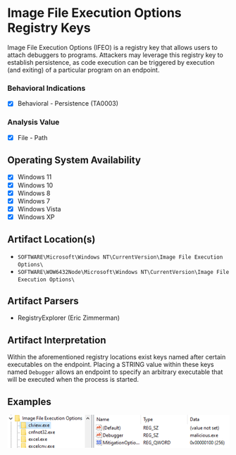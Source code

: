 # Image File Execution Options Registry Keys
Image File Execution Options (IFEO) is a registry key that allows users to attach debuggers to programs. Attackers may leverage this registry key to establish persistence, as code execution can be triggered by execution (and exiting) of a particular program on an endpoint. 

### Behavioral Indications
 - [x] Behavioral - Persistence (TA0003)

### Analysis Value
 - [x] File - Path

## Operating System Availability
 - [x] Windows 11
 - [x] Windows 10
 - [x] Windows 8
 - [x] Windows 7
 - [x] Windows Vista
 - [x] Windows XP

## Artifact Location(s)
- `SOFTWARE\Microsoft\Windows NT\CurrentVersion\Image File Execution Options\`
- `SOFTWARE\WOW6432Node\Microsoft\Windows NT\CurrentVersion\Image File Execution Options\`

## Artifact Parsers
 - RegistryExplorer (Eric Zimmerman)

## Artifact Interpretation
Within the aforementioned registry locations exist keys named after certain executables on the endpoint. Placing a STRING value within these keys named `Debugger` allows an endpoint to specify an arbitrary executable that will be executed when the process is started.

## Examples
![Example Image](/media/examples/ifeo.png)